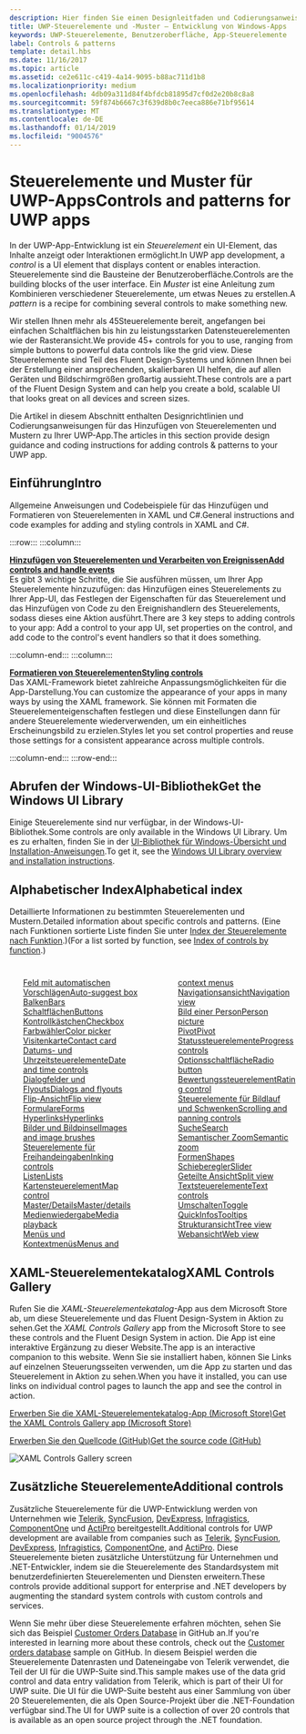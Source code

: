 ```yaml
---
description: Hier finden Sie einen Designleitfaden und Codierungsanweisungen für das Hinzufügen von Steuerelementen und Mustern zu Ihrer UWP-App. Sie finden mehr als 45leistungsstarke Steuerelemente für die Verwendung mit Ihrer App.
title: UWP-Steuerelemente und -Muster – Entwicklung von Windows-Apps
keywords: UWP-Steuerelemente, Benutzeroberfläche, App-Steuerelemente
label: Controls & patterns
template: detail.hbs
ms.date: 11/16/2017
ms.topic: article
ms.assetid: ce2e611c-c419-4a14-9095-b88ac711d1b8
ms.localizationpriority: medium
ms.openlocfilehash: 4db09a311d84f4bfdcb81895d7cf0d2e20b8c8a8
ms.sourcegitcommit: 59f874b6667c3f639d8b0c7eeca886e71bf95614
ms.translationtype: MT
ms.contentlocale: de-DE
ms.lasthandoff: 01/14/2019
ms.locfileid: "9004576"
---
```

# <a name="controls-and-patterns-for-uwp-apps"></a><span data-ttu-id="542ce-105">Steuerelemente und Muster für UWP-Apps</span><span class="sxs-lookup"><span data-stu-id="542ce-105">Controls and patterns for UWP apps</span></span>
 

<span data-ttu-id="542ce-106">In der UWP-App-Entwicklung ist ein <i>Steuerelement</i> ein UI-Element, das Inhalte anzeigt oder Interaktionen ermöglicht.</span><span class="sxs-lookup"><span data-stu-id="542ce-106">In UWP app development, a <i>control</i> is a UI element that displays content or enables interaction.</span></span> <span data-ttu-id="542ce-107">Steuerelemente sind die Bausteine der Benutzeroberfläche.</span><span class="sxs-lookup"><span data-stu-id="542ce-107">Controls are the building blocks of the user interface.</span></span> <span data-ttu-id="542ce-108">Ein <i>Muster</i> ist eine Anleitung zum Kombinieren verschiedener Steuerelemente, um etwas Neues zu erstellen.</span><span class="sxs-lookup"><span data-stu-id="542ce-108">A <i>pattern</i> is a recipe for combining several controls to make something new.</span></span>

<span data-ttu-id="542ce-109">Wir stellen Ihnen mehr als 45Steuerelemente bereit, angefangen bei einfachen Schaltflächen bis hin zu leistungsstarken Datensteuerelementen wie der Rasteransicht.</span><span class="sxs-lookup"><span data-stu-id="542ce-109">We provide 45+ controls for you to use, ranging from simple buttons to powerful data controls like the grid view.</span></span>  <span data-ttu-id="542ce-110">Diese Steuerelemente sind Teil des Fluent Design-Systems und können Ihnen bei der Erstellung einer ansprechenden, skalierbaren UI helfen, die auf allen Geräten und Bildschirmgrößen großartig aussieht.</span><span class="sxs-lookup"><span data-stu-id="542ce-110">These controls are a part of the Fluent Design System and can help you create a bold, scalable UI that looks great on all devices and screen sizes.</span></span> 

<span data-ttu-id="542ce-111">Die Artikel in diesem Abschnitt enthalten Designrichtlinien und Codierungsanweisungen für das Hinzufügen von Steuerelementen und Mustern zu Ihrer UWP-App.</span><span class="sxs-lookup"><span data-stu-id="542ce-111">The articles in this section provide design guidance and coding instructions for adding controls & patterns to your UWP app.</span></span> 

## <a name="intro"></a><span data-ttu-id="542ce-112">Einführung</span><span class="sxs-lookup"><span data-stu-id="542ce-112">Intro</span></span>

<span data-ttu-id="542ce-113">Allgemeine Anweisungen und Codebeispiele für das Hinzufügen und Formatieren von Steuerelementen in XAML und C#.</span><span class="sxs-lookup"><span data-stu-id="542ce-113">General instructions and code examples for adding and styling controls in XAML and C#.</span></span>

:::row:::
    :::column:::
      <p><b><a href="controls-and-events-intro.md"><span data-ttu-id="542ce-114">Hinzufügen von Steuerelementen und Verarbeiten von Ereignissen</span><span class="sxs-lookup"><span data-stu-id="542ce-114">Add controls and handle events</span></span></a></b> <br/>
<span data-ttu-id="542ce-115">Es gibt 3 wichtige Schritte, die Sie ausführen müssen, um Ihrer App Steuerelemente hinzuzufügen: das Hinzufügen eines Steuerelements zu Ihrer App-UI, das Festlegen der Eigenschaften für das Steuerelement und das Hinzufügen von Code zu den Ereignishandlern des Steuerelements, sodass dieses eine Aktion ausführt.</span><span class="sxs-lookup"><span data-stu-id="542ce-115">There are 3 key steps to adding controls to your app: Add a control to your app UI, set properties on the control, and add code to the control's event handlers so that it does something.</span></span></p>
    :::column-end:::
    :::column:::
      <p><b><a href="xaml-styles.md"><span data-ttu-id="542ce-116">Formatieren von Steuerelementen</span><span class="sxs-lookup"><span data-stu-id="542ce-116">Styling controls</span></span></a></b> <br/>
<span data-ttu-id="542ce-117">Das XAML-Framework bietet zahlreiche Anpassungsmöglichkeiten für die App-Darstellung.</span><span class="sxs-lookup"><span data-stu-id="542ce-117">You can customize the appearance of your apps in many ways by using the XAML framework.</span></span> <span data-ttu-id="542ce-118">Sie können mit Formaten die Steuerelementeigenschaften festlegen und diese Einstellungen dann für andere Steuerelemente wiederverwenden, um ein einheitliches Erscheinungsbild zu erzielen.</span><span class="sxs-lookup"><span data-stu-id="542ce-118">Styles let you set control properties and reuse those settings for a consistent appearance across multiple controls.</span></span></p>
    :::column-end:::
:::row-end:::

## <a name="get-the-windows-ui-library"></a><span data-ttu-id="542ce-119">Abrufen der Windows-UI-Bibliothek</span><span class="sxs-lookup"><span data-stu-id="542ce-119">Get the Windows UI Library</span></span>
<span data-ttu-id="542ce-120">Einige Steuerelemente sind nur verfügbar, in der Windows-UI-Bibliothek.</span><span class="sxs-lookup"><span data-stu-id="542ce-120">Some controls are only available in the Windows UI Library.</span></span> <span data-ttu-id="542ce-121">Um es zu erhalten, finden Sie in der [UI-Bibliothek für Windows-Übersicht und Installation-Anweisungen](/uwp/toolkits/winui/).</span><span class="sxs-lookup"><span data-stu-id="542ce-121">To get it, see the [Windows UI Library overview and installation instructions](/uwp/toolkits/winui/).</span></span>

## <a name="alphabetical-index"></a><span data-ttu-id="542ce-122">Alphabetischer Index</span><span class="sxs-lookup"><span data-stu-id="542ce-122">Alphabetical index</span></span> 

<span data-ttu-id="542ce-123">Detaillierte Informationen zu bestimmten Steuerelementen und Mustern.</span><span class="sxs-lookup"><span data-stu-id="542ce-123">Detailed information about specific controls and patterns.</span></span> <span data-ttu-id="542ce-124">(Eine nach Funktionen sortierte Liste finden Sie unter <a href="controls-by-function.md">Index der Steuerelemente nach Funktion</a>.)</span><span class="sxs-lookup"><span data-stu-id="542ce-124">(For a list sorted by function, see <a href="controls-by-function.md">Index of controls by function</a>.)</span></span>

<div style="column-count: 2; column-gap: 40px; margin-top: 40px;" >
<ul style="margin-top: 0px; padding-top: 0px; list-style-type: none;">
<li style="list-style-type: none;"><a href="auto-suggest-box.md"><span data-ttu-id="542ce-125">Feld mit automatischen Vorschlägen</span><span class="sxs-lookup"><span data-stu-id="542ce-125">Auto-suggest box</span></span></a></li>

<li style="list-style-type: none;"><a href="app-bars.md"><span data-ttu-id="542ce-126">Balken</span><span class="sxs-lookup"><span data-stu-id="542ce-126">Bars</span></span></a></li>

<li style="list-style-type: none;"><a href="buttons.md"><span data-ttu-id="542ce-127">Schaltflächen</span><span class="sxs-lookup"><span data-stu-id="542ce-127">Buttons</span></span></a></li>

<li style="list-style-type: none;"><a href="checkbox.md"><span data-ttu-id="542ce-128">Kontrollkästchen</span><span class="sxs-lookup"><span data-stu-id="542ce-128">Checkbox</span></span> </a></li>

<li style="list-style-type: none;"><a href="color-picker.md"><span data-ttu-id="542ce-129">Farbwähler</span><span class="sxs-lookup"><span data-stu-id="542ce-129">Color picker</span></span></a></li>

<li style="list-style-type: none;"><a href="contact-card.md"><span data-ttu-id="542ce-130">Visitenkarte</span><span class="sxs-lookup"><span data-stu-id="542ce-130">Contact card</span></span></a></li>

<li style="list-style-type: none;"><a href="date-and-time.md"><span data-ttu-id="542ce-131">Datums- und Uhrzeitsteuerelemente</span><span class="sxs-lookup"><span data-stu-id="542ce-131">Date and time controls</span></span></a></li>

<li style="list-style-type: none;"><a href="dialogs-and-flyouts/index.md"><span data-ttu-id="542ce-132">Dialogfelder und Flyouts</span><span class="sxs-lookup"><span data-stu-id="542ce-132">Dialogs and flyouts</span></span></a></li>

<li style="list-style-type: none;"><a href="flipview.md"><span data-ttu-id="542ce-133">Flip-Ansicht</span><span class="sxs-lookup"><span data-stu-id="542ce-133">Flip view</span></span></a></li>

<li style="list-style-type: none;"><a href="forms.md"><span data-ttu-id="542ce-134">Formulare</span><span class="sxs-lookup"><span data-stu-id="542ce-134">Forms</span></span></a></li>

<li style="list-style-type: none;"><a href="hyperlinks.md"><span data-ttu-id="542ce-135">Hyperlinks</span><span class="sxs-lookup"><span data-stu-id="542ce-135">Hyperlinks</span></span></a></li>

<li style="list-style-type: none;"><a href="images-imagebrushes.md"><span data-ttu-id="542ce-136">Bilder und Bildpinsel</span><span class="sxs-lookup"><span data-stu-id="542ce-136">Images and image brushes</span></span></a></li>

<li style="list-style-type: none;"><a href="inking-controls.md"><span data-ttu-id="542ce-137">Steuerelemente für Freihandeingaben</span><span class="sxs-lookup"><span data-stu-id="542ce-137">Inking controls</span></span></a></li>

<li style="list-style-type: none;"><a href="lists.md"><span data-ttu-id="542ce-138">Listen</span><span class="sxs-lookup"><span data-stu-id="542ce-138">Lists</span></span></a></li>

<li style="list-style-type: none;"><a href="../../maps-and-location/controls-map.md"><span data-ttu-id="542ce-139">Kartensteuerelement</span><span class="sxs-lookup"><span data-stu-id="542ce-139">Map control</span></span></a></li>

<li style="list-style-type: none;"><a href="master-details.md"><span data-ttu-id="542ce-140">Master/Details</span><span class="sxs-lookup"><span data-stu-id="542ce-140">Master/details</span></span></a></li>

<li style="list-style-type: none;"><a href="media-playback.md"><span data-ttu-id="542ce-141">Medienwiedergabe</span><span class="sxs-lookup"><span data-stu-id="542ce-141">Media playback</span></span></a></li>

<li style="list-style-type: none;"><a href="menus.md"><span data-ttu-id="542ce-142">Menüs und Kontextmenüs</span><span class="sxs-lookup"><span data-stu-id="542ce-142">Menus and context menus</span></span></a></li>

<li style="list-style-type: none;"><a href="navigationview.md"><span data-ttu-id="542ce-143">Navigationsansicht</span><span class="sxs-lookup"><span data-stu-id="542ce-143">Navigation view</span></span></a></li>

<li style="list-style-type: none;"><a href="person-picture.md"><span data-ttu-id="542ce-144">Bild einer Person</span><span class="sxs-lookup"><span data-stu-id="542ce-144">Person picture</span></span></a></li>

<li style="list-style-type: none;"><a href="pivot.md"><span data-ttu-id="542ce-145">Pivot</span><span class="sxs-lookup"><span data-stu-id="542ce-145">Pivot</span></span></a></li>

<li style="list-style-type: none;"><a href="progress-controls.md"><span data-ttu-id="542ce-146">Statussteuerelemente</span><span class="sxs-lookup"><span data-stu-id="542ce-146">Progress controls</span></span></a></li>

<li style="list-style-type: none;"><a href="radio-button.md"><span data-ttu-id="542ce-147">Optionsschaltfläche</span><span class="sxs-lookup"><span data-stu-id="542ce-147">Radio button</span></span></a></li>

<li style="list-style-type: none;"><a href="rating.md"><span data-ttu-id="542ce-148">Bewertungssteuerelement</span><span class="sxs-lookup"><span data-stu-id="542ce-148">Rating control</span></span></a></li>

<li style="list-style-type: none;"><a href="scroll-controls.md"><span data-ttu-id="542ce-149">Steuerelemente für Bildlauf und Schwenken</span><span class="sxs-lookup"><span data-stu-id="542ce-149">Scrolling and panning controls</span></span></a></li>

<li style="list-style-type: none;"><a href="search.md"><span data-ttu-id="542ce-150">Suche</span><span class="sxs-lookup"><span data-stu-id="542ce-150">Search</span></span></a></li>

<li style="list-style-type: none;"><a href="semantic-zoom.md"><span data-ttu-id="542ce-151">Semantischer Zoom</span><span class="sxs-lookup"><span data-stu-id="542ce-151">Semantic zoom</span></span></a></li>

<li style="list-style-type: none;"><a href="shapes.md"><span data-ttu-id="542ce-152">Formen</span><span class="sxs-lookup"><span data-stu-id="542ce-152">Shapes</span></span></a></li>

<li style="list-style-type: none;"><a href="slider.md"><span data-ttu-id="542ce-153">Schieberegler</span><span class="sxs-lookup"><span data-stu-id="542ce-153">Slider</span></span></a></li>

<li style="list-style-type: none;"><a href="split-view.md"><span data-ttu-id="542ce-154">Geteilte Ansicht</span><span class="sxs-lookup"><span data-stu-id="542ce-154">Split view</span></span></a></li>

<li style="list-style-type: none;"><a href="text-controls.md"><span data-ttu-id="542ce-155">Textsteuerelemente</span><span class="sxs-lookup"><span data-stu-id="542ce-155">Text controls</span></span></a></li>


<li style="list-style-type: none;"><a href="toggles.md"><span data-ttu-id="542ce-156">Umschalten</span><span class="sxs-lookup"><span data-stu-id="542ce-156">Toggle</span></span></a></li>
<li style="list-style-type: none;"><a href="tooltips.md"><span data-ttu-id="542ce-157">QuickInfos</span><span class="sxs-lookup"><span data-stu-id="542ce-157">Tooltips</span></span></a></li>

<li style="list-style-type: none;"><a href="tree-view.md"><span data-ttu-id="542ce-158">Strukturansicht</span><span class="sxs-lookup"><span data-stu-id="542ce-158">Tree view</span></span></a></li>

<li style="list-style-type: none;"><a href="web-view.md"><span data-ttu-id="542ce-159">Webansicht</span><span class="sxs-lookup"><span data-stu-id="542ce-159">Web view</span></span></a></li>
</ul>
</div>

## <a name="xaml-controls-gallery"></a><span data-ttu-id="542ce-160">XAML-Steuerelementekatalog</span><span class="sxs-lookup"><span data-stu-id="542ce-160">XAML Controls Gallery</span></span>

<span data-ttu-id="542ce-161">Rufen Sie die _XAML-Steuerelementekatalog_-App aus dem Microsoft Store ab, um diese Steuerelemente und das Fluent Design-System in Aktion zu sehen.</span><span class="sxs-lookup"><span data-stu-id="542ce-161">Get the _XAML Controls Gallery_ app from the Microsoft Store to see these controls and the Fluent Design System in action.</span></span> <span data-ttu-id="542ce-162">Die App ist eine interaktive Ergänzung zu dieser Website.</span><span class="sxs-lookup"><span data-stu-id="542ce-162">The app is an interactive companion to this website.</span></span> <span data-ttu-id="542ce-163">Wenn Sie sie installiert haben, können Sie Links auf einzelnen Steuerungsseiten verwenden, um die App zu starten und das Steuerelement in Aktion zu sehen.</span><span class="sxs-lookup"><span data-stu-id="542ce-163">When you have it installed, you can use links on individual control pages to launch the app and see the control in action.</span></span>

<a href="https://www.microsoft.com/store/productId/9MSVH128X2ZT"><span data-ttu-id="542ce-164">Erwerben Sie die XAML-Steuerelementekatalog-App (Microsoft Store)</span><span class="sxs-lookup"><span data-stu-id="542ce-164">Get the XAML Controls Gallery app (Microsoft Store)</span></span></a>

<a href="https://github.com/Microsoft/Windows-universal-samples/tree/master/Samples/XamlUIBasics"><span data-ttu-id="542ce-165">Erwerben Sie den Quellcode (GitHub)</span><span class="sxs-lookup"><span data-stu-id="542ce-165">Get the source code (GitHub)</span></span></a>

<img src="images/xaml-controls-gallery.png" alt="XAML Controls Gallery screen" />

## <a name="additional-controls"></a><span data-ttu-id="542ce-166">Zusätzliche Steuerelemente</span><span class="sxs-lookup"><span data-stu-id="542ce-166">Additional controls</span></span>

<span data-ttu-id="542ce-167">Zusätzliche Steuerelemente für die UWP-Entwicklung werden von Unternehmen wie <a href="http://www.telerik.com/">Telerik</a>, <a href="https://www.syncfusion.com/products/uwp">SyncFusion</a>, <a href="https://www.devexpress.com/Products/NET/Controls/Win10Apps/">DevExpress</a>, <a href="http://www.infragistics.com/products/universal-windows-platform">Infragistics</a>, <a href="https://www.componentone.com/Studio/Platform/UWP">ComponentOne</a> und <a href="http://www.actiprosoftware.com/products/controls/universal">ActiPro</a> bereitgestellt.</span><span class="sxs-lookup"><span data-stu-id="542ce-167">Additional controls for UWP development are available from companies such as <a href="http://www.telerik.com/">Telerik</a>, <a href="https://www.syncfusion.com/products/uwp">SyncFusion</a>, <a href="https://www.devexpress.com/Products/NET/Controls/Win10Apps/">DevExpress</a>, <a href="http://www.infragistics.com/products/universal-windows-platform">Infragistics</a>, <a href="https://www.componentone.com/Studio/Platform/UWP">ComponentOne</a>, and <a href="http://www.actiprosoftware.com/products/controls/universal">ActiPro</a>.</span></span> <span data-ttu-id="542ce-168">Diese Steuerelemente bieten zusätzliche Unterstützung für Unternehmen und .NET-Entwickler, indem sie die Steuerelemente des Standardsystem mit benutzerdefinierten Steuerelementen und Diensten erweitern.</span><span class="sxs-lookup"><span data-stu-id="542ce-168">These controls provide additional support for enterprise and .NET developers by augmenting the standard system controls with custom controls and services.</span></span>  

<span data-ttu-id="542ce-169">Wenn Sie mehr über diese Steuerelemente erfahren möchten, sehen Sie sich das Beispiel <a href="https://github.com/Microsoft/Windows-appsample-customers-orders-database">Customer Orders Database</a> in GitHub an.</span><span class="sxs-lookup"><span data-stu-id="542ce-169">If you're interested in learning more about these controls, check out the <a href="https://github.com/Microsoft/Windows-appsample-customers-orders-database">Customer orders database</a> sample on GitHub.</span></span> <span data-ttu-id="542ce-170">In diesem Beispiel werden die Steuerelemente Datenrasten und Dateneingabe von Telerik verwendet, die Teil der UI für die UWP-Suite sind.</span><span class="sxs-lookup"><span data-stu-id="542ce-170">This sample makes use of the data grid control and data entry validation from Telerik, which is part of their UI for UWP suite.</span></span> <span data-ttu-id="542ce-171">Die UI für die UWP-Suite besteht aus einer Sammlung von über 20 Steuerelementen, die als Open Source-Projekt über die .NET-Foundation verfügbar sind.</span><span class="sxs-lookup"><span data-stu-id="542ce-171">The UI for UWP suite is a collection of over 20 controls that is available as an open source project through the .NET foundation.</span></span>
